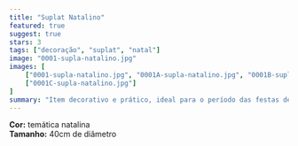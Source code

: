 ```yaml
---
title: "Suplat Natalino"
featured: true
suggest: true
stars: 3
tags: ["decoração", "suplat", "natal"]
image: "0001-supla-natalino.jpg"
images: [
    ["0001-supla-natalino.jpg", "0001A-supla-natalino.jpg", "0001B-supla-natalino.jpg"],
    ["0001C-supla-natalino.jpg"]
]
summary: "Item decorativo e prático, ideal para o período das festas de fim de ano."
---
```


**Cor:** temática natalina  
**Tamanho:** 40cm de diâmetro
